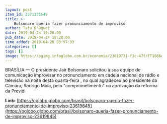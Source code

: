 ```yaml
---
layout: post
item_id: 2571335649
title: >-
    Bolsonaro queria fazer pronunciamento de improviso
author: Tatu D'Oquei
date: 2019-04-24 19:28:00
pub_date: 2019-04-24 19:28:00
time_added: 2019-04-26 03:57:33
categories: []
tags: []
image: https://ogimg.infoglobo.com.br/economia/23619731-f3c-47f/FT1086A/652/82359425_PA-Rio-de-Janeiro-RJ-24-04-2019-Pronunciamento-do-Presidente-Jair-Bolsonaro-sobre-a-reforma.jpg
---
```


BRASÍLIA — O presidente Jair Bolsonaro solicitou à sua equipe de comunicação improvisar no pronunciamento em cadeia nacional de rádio e televisão na noite desta quarta-feira , no qual agradeceu ao presidente da Câmara, Rodrigo Maia, pelo "comprometimento" na aprovação da reforma da Previd

**Link:** [https://oglobo.globo.com/brasil/bolsonaro-queria-fazer-pronunciamento-de-improviso-23619845](https://oglobo.globo.com/brasil/bolsonaro-queria-fazer-pronunciamento-de-improviso-23619845)

